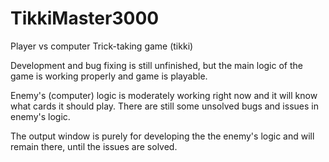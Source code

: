 # TikkiMaster3000
Player vs computer Trick-taking game (tikki)

Development and bug fixing is still unfinished, but the main logic of the game is working properly and game is playable. 

Enemy's (computer) logic is moderately working right now and it will know what cards it should play. There are still some unsolved bugs and issues in enemy's logic.

The output window is purely for developing the the enemy's logic and will remain there, until the issues are solved. 
